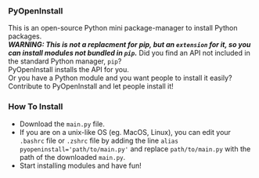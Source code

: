 ### PyOpenInstall
This is an open-source Python mini package-manager to install Python packages.  
***WARNING: This is not a replacment for pip, but an `extension` for it, so you can install modules not bundled in `pip`.***
Did you find an API not included in the standard Python manager, `pip`?  
PyOpenInstall installs the API for you.  
Or you have a Python module and you want people to install it easily?
Contribute to PyOpenInstall and let people install it!  

### How To Install
- Download the `main.py` file.
- If you are on a unix-like OS (eg. MacOS, Linux), you can edit your `.bashrc` file or `.zshrc` file by adding the line `alias pyopeninstall='path/to/main.py'` and replace `path/to/main.py` with the path of the downloaded `main.py`.
- Start installing modules and have fun!